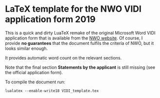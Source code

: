 # LaTeX template for the NWO VIDI application form 2019

This is a quick and dirty LuaTeX remake of the original Microsoft Word VIDI application form that is available from the [NWO website](https://www.nwo.nl/en/funding/our-funding-instruments/nwo/innovational-research-incentives-scheme/vidi/index.html).
Of course, I provide **no guarantees** that the document fulfils the criteria of NWO, but it looks similar enough. 

It provides automatic word count on the relevant sections.

Note that the final section **Statements by the applicant** is still missing (see the official application form).

To compile the document run:
```
lualatex --enable-write18 VIDI_template.tex
```
